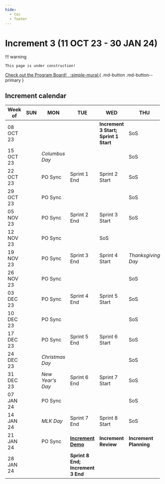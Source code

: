 ```yaml
---
hide:
  - toc
  - footer
---
```


# Increment 3 (11 OCT 23 - 30 JAN 24)

!!! warning

    This page is under construction!

[Check out the Program Board! &nbsp; :simple-mural:](https://app.mural.co/t/ecis6578/m/ecis6578/1697134244478/58b5177575b43e6f5caf6feb82d840410a6ceff5?sender=u4d7fc200d51cbdba67ba7346){ .md-button .md-button--primary }

## Increment calendar

| Week of | SUN | MON | TUE | WED | THU | FRI | SAT | 
| --- | --- | --- | --- | --- | --- | --- | --- |
| 08 OCT 23 | | | | **Increment 3 Start; Sprint 1 Start** | SoS | | | 
| 15 OCT 23 | | _Columbus Day_ | | | SoS | | | 
| 22 OCT 23 | | PO Sync | Sprint 1 End | Sprint 2 Start | SoS | | | 
| 29 OCT 23 | | PO Sync | | | SoS | | | 
| 05 NOV 23 | | PO Sync | Sprint 2 End | Sprint 3 Start | SoS | _Veterans' Day_ | | 
| 12 NOV 23 | | PO Sync  | | SoS | | | 
| 19 NOV 23 | | PO Sync | Sprint 3 End | Sprint 4 Start | _Thanksgiving Day_ | | | 
| 26 NOV 23 | | PO Sync | | | SoS | | | 
| 03 DEC 23 | | PO Sync | Sprint 4 End | Sprint 5 Start | SoS | | | 
| 10 DEC 23 | | PO Sync | | | SoS | | | 
| 17 DEC 23 | | PO Sync | Sprint 5 End | Sprint 6 Start | SoS | | | 
| 24 DEC 23 | | _Christmas Day_ | | | SoS | | | 
| 31 DEC 23 | | _New Year's Day_ | Sprint 6 End | Sprint 7 Start | SoS | | | 
| 07 JAN 24 | | PO Sync | | | SoS | | | 
| 14 JAN 24 | | _MLK Day_ | Sprint 7 End | Sprint 8 Start | SoS | | | 
| 21 JAN 24 | | PO Sync | [**Increment Demo**](https://gitlab.jatic.net/jatic/calendar/-/issues/70) | **Increment Review** | **Increment Planning** | **Increment Planning** | | 
| 28 JAN 24 | | | **Sprint 8 End; Increment 3 End** | | | | | 
